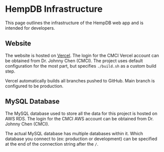 # HempDB Infrastructure

This page outlines the infrastructure of the HempDB web app and is intended for developers.

## Website

The website is hosted on [Vercel](https://vercel.com). The login for the CMCI Vercel account can be obtained from Dr. Johnny Chen (CMCI). The project uses default configuration for the most part, but specifies `./build.sh` as a custom build step. 

Vercel automatically builds all branches pushed to GitHub. Main branch is configured to be production.

## MySQL Database

The MySQL database used to store all the data for this project is hosted on AWS RDS. The login for the CMCI AWS account can be obtained from Dr. Johnny Chen (CMCI). 

The actual MySQL database has multiple databases within it. Which database you connect to (ex: production or development) can be specified at the end of the connection string after the `/`.